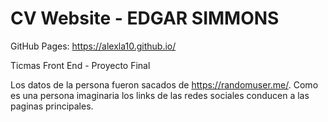 # CV Website - EDGAR SIMMONS

GitHub Pages: https://alexla10.github.io/

Ticmas Front End - Proyecto Final

Los datos de la persona fueron sacados de https://randomuser.me/. Como es una persona imaginaria los links de las 
redes sociales conducen a las paginas principales.
